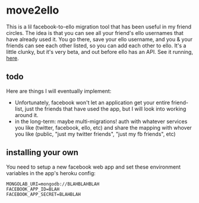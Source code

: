 # move2ello

This is a lil facebook-to-ello migration tool that has been useful in my friend circles. The idea is that you can see all your friend's ello usernames that have already used it. You go there, save your ello username, and you & your friends can see each other listed, so you can add each other to ello. It's  a little clunky, but it's very beta, and out before ello has an API. See it running, [here](http://move2ello.herokuapp.com/).

## todo

Here are things I will eventually implement:

*  Unfortunately, facebook won't let an application get your entire friend-list, just the friends that have used the app, but I will look into working around it.
*  in the long-term: maybe multi-migrations! auth with whatever services you like (twitter, facebook, ello, etc) and share the mapping with whover you like (public, "just my twitter friends", "just my fb friends", etc)

## installing your own

You need to setup a new facebook web app and set these environment variables in the app's heroku config:

    MONGOLAB_URI=mongodb://BLAHBLAHBLAH
    FACEBOOK_APP_ID=BLAH
    FACEBOOK_APP_SECRET=BLAHBLAH